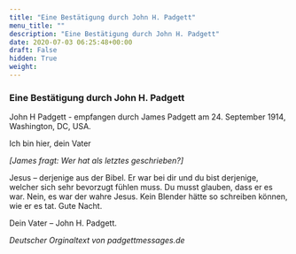 ```yaml
---
title: "Eine Bestätigung durch John H. Padgett"
menu_title: ""
description: "Eine Bestätigung durch John H. Padgett"
date: 2020-07-03 06:25:48+00:00
draft: False
hidden: True
weight:
---
```

### Eine Bestätigung durch John H. Padgett

John H Padgett - empfangen durch James Padgett am 24. September 1914, Washington, DC, USA.

Ich bin hier, dein Vater

*[James fragt: Wer hat als letztes geschrieben?]*

Jesus – derjenige aus der Bibel. Er war bei dir und du bist derjenige, welcher sich sehr bevorzugt fühlen muss. Du musst glauben, dass er es war. Nein, es war der wahre Jesus. Kein Blender hätte so schreiben können, wie er es tat. Gute Nacht.

Dein Vater – John H. Padgett.

*Deutscher Orginaltext von padgettmessages.de*
